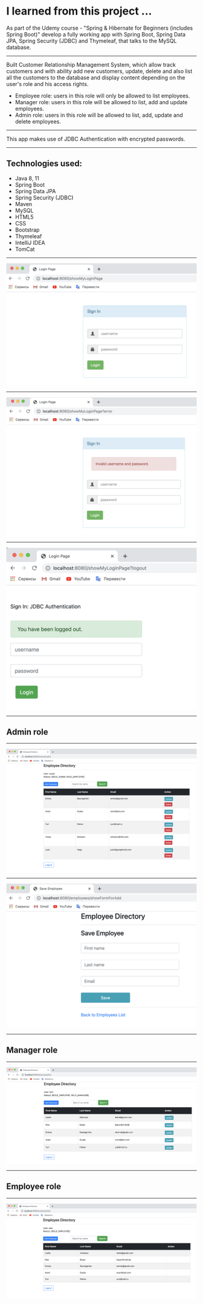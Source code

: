 # I learned from this project ...

As part of the Udemy course - "Spring & Hibernate for Beginners (includes Spring Boot)" develop a fully working app with 
Spring Boot, Spring Data JPA, Spring Security (JDBC) and Thymeleaf, that talks to the MySQL database.
******
Built Customer Relationship Management System, which allow track customers and with ability 
add new customers, update, delete and also list all the customers to the database and display content 
depending on the user's role and his access rights.

- Employee role: users in this role will only be allowed to list employees.
- Manager role: users in this role will be allowed to list, add and update employees.
- Admin role: users in this role will be allowed to list, add, update and delete employees. 
******
This app makes use of JDBC Authentication with encrypted passwords.
******
## Technologies used:
- Java 8, 11
- Spring Boot
- Spring Data JPA
- Spring Security (JDBC)
- Maven
- MySQL
- HTML5
- CSS
- Bootstrap
- Thymeleaf
- IntelliJ IDEA
- TomCat
*****
![](screenshots/login_form.png)
*****
![](screenshots/Invalid_registration_details.png)
*****
![](screenshots/successful_logout.png)
*****
## Admin role
*****
![](screenshots/User_with_full_access_rights.png)
*****
![](screenshots/Add_employee.png)
*****
## Manager role
*****
![](screenshots/User_without_deletion_rights.png)
*****
## Employee role
*****
![](screenshots/User_with_view_only_access.png)
